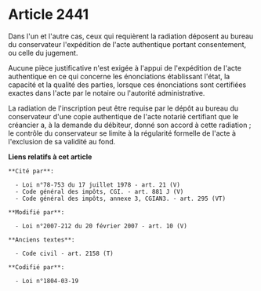 # Article 2441

Dans l'un et l'autre cas, ceux qui requièrent la radiation déposent au bureau du conservateur l'expédition de l'acte
authentique portant consentement, ou celle du jugement.

Aucune pièce justificative n'est exigée à l'appui de l'expédition de l'acte authentique en ce qui concerne les énonciations
établissant l'état, la capacité et la qualité des parties, lorsque ces énonciations sont certifiées exactes dans l'acte par
le notaire ou l'autorité administrative.

La radiation de l'inscription peut être requise par le dépôt au bureau du conservateur d'une copie authentique de l'acte
notarié certifiant que le créancier a, à la demande du débiteur, donné son accord à cette radiation ; le contrôle du
conservateur se limite à la régularité formelle de l'acte à l'exclusion de sa validité au fond.

**Liens relatifs à cet article**

	**Cité par**:

	  - Loi n°78-753 du 17 juillet 1978 - art. 21 (V)
	  - Code général des impôts, CGI. - art. 881 J (V)
	  - Code général des impôts, annexe 3, CGIAN3. - art. 295 (VT)

	**Modifié par**:

	  - Loi n°2007-212 du 20 février 2007 - art. 10 (V)

	**Anciens textes**:

	  - Code civil - art. 2158 (T)

	**Codifié par**:

	  - Loi n°1804-03-19
